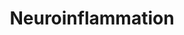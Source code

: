 ---
annotations:
- id: PW:0000237
  parent: regulatory pathway
  type: Pathway Ontology
  value: stress response pathway
- id: PW:0001251
  parent: regulatory pathway
  type: Pathway Ontology
  value: regulatory pathway pertinent to the brain
authors:
- Annabaya
- Marvin M2
- Egonw
citedin:
- link: PMC9316482
  title: A Pilot Mitochondrial Genome-Wide Association on Migraine Among Saudi Arabians
    (2022)
- link: 10.1016/j.humgen.2022.201135
  title: In silico transcriptional analysis of asymptomatic and severe COVID-19 patients
    reveals the susceptibility of severe patients to other comorbidities and non-viral
    pathological conditions (2023)
description: Neuroinflammation is inflammation specific to parts of the central nervous
  system. It can be triggered by external or internal factors, such as UV damage,
  inflammatory cytokines and oxidative stress. Stress on the cell leads to activation
  of inflammatory response pathways that involve several transcription factors such
  as AP-1 and NFkB, which will lead to the transcription of several proteins and/or
  cytokines.
last-edited: 2023-01-18
ndex: d186a711-8b71-11eb-9e72-0ac135e8bacf
organisms:
- Homo sapiens
redirect_from:
- /index.php/Pathway:WP4919
- /instance/WP4919
- /instance/WP4919_r125017
revision: r125017
schema-jsonld:
- '@context': https://schema.org/
  '@id': https://wikipathways.github.io/pathways/WP4919.html
  '@type': Dataset
  creator:
    '@type': Organization
    name: WikiPathways
  description: Neuroinflammation is inflammation specific to parts of the central
    nervous system. It can be triggered by external or internal factors, such as UV
    damage, inflammatory cytokines and oxidative stress. Stress on the cell leads
    to activation of inflammatory response pathways that involve several transcription
    factors such as AP-1 and NFkB, which will lead to the transcription of several
    proteins and/or cytokines.
  keywords:
  - AKT
  - COX1
  - COX2
  - Ca2+
  - Calmodulin
  - FOS
  - H2O
  - IKKα
  - IL-1B
  - IκBα
  - JNK
  - JUN
  - L-arginine
  - L-citrulline
  - MAPK14
  - MTOR
  - NADP+
  - NADPH
  - 'NO'
  - Nitrate
  - Nitrate reductase
  - Nitrite
  - O2
  - PI3K
  - TLR4
  - TNF-α
  - iNOS
  - p50
  - p65
  license: CC0
  name: Neuroinflammation
seo: CreativeWork
title: Neuroinflammation
wpid: WP4919
---